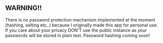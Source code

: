 ## WARNING!!
There is no password protection mechanism implemented at the moment (hashing, salting etc..) because I originally made this app for personal use. If you care about your privacy DON'T use the public instance as your passwords will be stored in plain text. Password hashing coming soon!


